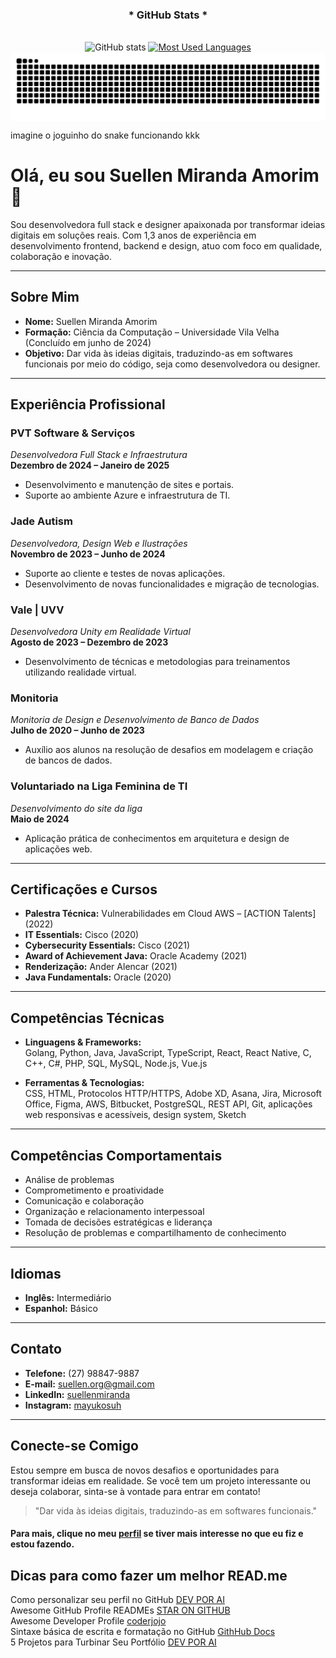 <div style="text-align: center;" align="center">
  <h3>* GitHub Stats *</h3>
  <br>
  <img src="https://github-readme-stats-git-masterrstaa-rickstaa.vercel.app/api?username=SuellenMiranda&hide_title=true&show_icons=true&include_all_commits=false&count_private=true&line_height=25&hide=issues&bg_color=000&title_color=FF00F6&text_color=FFF&border_radius=3&border_color=36123c&icon_color=FF00F6&theme=jolly" alt="GitHub stats">

  <a href="https://github.com/SuellenMiranda/github-readme-stats">
    <img src="https://github-readme-stats-git-masterrstaa-rickstaa.vercel.app/api/top-langs/?username=SuellenMiranda&line_height=10&card_width=290&layout=compact&hide_title=false&count_private=true&langs_count=4&show_icons=true&title_color=FF00F6&hide=html,scss,less&bg_color=000&text_color=8B8B8B&border_radius=3&border_color=561760&count_private=true" alt="Most Used Languages">
  </a>
</div>


<picture align="center">
  <source media="(prefers-color-scheme: dark)" srcset="https://raw.githubusercontent.com/SuellenMiranda/SuellenMiranda/output/github-contribution-grid-snake-dark.svg">
  <source media="(prefers-color-scheme: light)" srcset="https://raw.githubusercontent.com/SuellenMiranda/SuellenMiranda/output/github-contribution-grid-snake-dark.svg">
  <img align="center" alt="github contribution grid snake animation" src="https://raw.githubusercontent.com/SuellenMiranda/SuellenMiranda/output/github-contribution-grid-snake.svg">
</picture>

imagine o joguinho do snake funcionando kkk

# Olá, eu sou Suellen Miranda Amorim 👋

Sou desenvolvedora full stack e designer apaixonada por transformar ideias digitais em soluções reais. Com 1,3 anos de experiência em desenvolvimento frontend, backend e design, atuo com foco em qualidade, colaboração e inovação.

---

## Sobre Mim

- **Nome:** Suellen Miranda Amorim
- **Formação:** Ciência da Computação – Universidade Vila Velha (Concluído em junho de 2024)
- **Objetivo:** Dar vida às ideias digitais, traduzindo-as em softwares funcionais por meio do código, seja como desenvolvedora ou designer.

---

## Experiência Profissional

### PVT Software & Serviços  
*Desenvolvedora Full Stack e Infraestrutura*  
**Dezembro de 2024 – Janeiro de 2025**  
- Desenvolvimento e manutenção de sites e portais.  
- Suporte ao ambiente Azure e infraestrutura de TI.

### Jade Autism  
*Desenvolvedora, Design Web e Ilustrações*  
**Novembro de 2023 – Junho de 2024**  
- Suporte ao cliente e testes de novas aplicações.  
- Desenvolvimento de novas funcionalidades e migração de tecnologias.

### Vale | UVV  
*Desenvolvedora Unity em Realidade Virtual*  
**Agosto de 2023 – Dezembro de 2023**  
- Desenvolvimento de técnicas e metodologias para treinamentos utilizando realidade virtual.

### Monitoria  
*Monitoria de Design e Desenvolvimento de Banco de Dados*  
**Julho de 2020 – Junho de 2023**  
- Auxílio aos alunos na resolução de desafios em modelagem e criação de bancos de dados.

### Voluntariado na Liga Feminina de TI  
*Desenvolvimento do site da liga*  
**Maio de 2024**  
- Aplicação prática de conhecimentos em arquitetura e design de aplicações web.

---

## Certificações e Cursos

- **Palestra Técnica:** Vulnerabilidades em Cloud AWS – [ACTION Talents] (2022)
- **IT Essentials:** Cisco (2020)
- **Cybersecurity Essentials:** Cisco (2021)
- **Award of Achievement Java:** Oracle Academy (2021)
- **Renderização:** Ander Alencar (2021)
- **Java Fundamentals:** Oracle (2020)

---

## Competências Técnicas

- **Linguagens & Frameworks:**  
  Golang, Python, Java, JavaScript, TypeScript, React, React Native, C, C++, C#, PHP, SQL, MySQL, Node.js, Vue.js

- **Ferramentas & Tecnologias:**  
  CSS, HTML, Protocolos HTTP/HTTPS, Adobe XD, Asana, Jira, Microsoft Office, Figma, AWS, Bitbucket, PostgreSQL, REST API, Git, aplicações web responsivas e acessíveis, design system, Sketch

---

## Competências Comportamentais

- Análise de problemas  
- Comprometimento e proatividade  
- Comunicação e colaboração  
- Organização e relacionamento interpessoal  
- Tomada de decisões estratégicas e liderança  
- Resolução de problemas e compartilhamento de conhecimento

---

## Idiomas

- **Inglês:** Intermediário  
- **Espanhol:** Básico

---

## Contato

- **Telefone:** (27) 98847-9887  
- **E-mail:** [suellen.org@gmail.com](mailto:suellen.org@gmail.com)  
- **LinkedIn:** [suellenmiranda](https://www.linkedin.com/in/suellenmiranda/)  
- **Instagram:** [mayukosuh](https://www.instagram.com/mayukosuh)

---

## Conecte-se Comigo

Estou sempre em busca de novos desafios e oportunidades para transformar ideias em realidade. Se você tem um projeto interessante ou deseja colaborar, sinta-se à vontade para entrar em contato!

> "Dar vida às ideias digitais, traduzindo-as em softwares funcionais."

  
#### Para mais, clique no meu [perfil](https://github.com/SuellenMiranda?tab=repositories) se tiver mais interesse no que eu fiz e estou fazendo.

</div>


## Dicas para como fazer um melhor READ.me
Como personalizar seu perfil no GitHub [DEV POR AI](https://devporai.com.br/como-personalizar-seu-perfil-no-github/) <br>
Awesome GitHub Profile READMEs [STAR ON GITHUB](https://zzetao.github.io/awesome-github-profile/) <br>
Awesome Developer Profile [coderjojo](https://github.com/coderjojo/creative-profile-readme) <br>
Sintaxe básica de escrita e formatação no GitHub [GithHub Docs](https://docs.github.com/pt/get-started/writing-on-github/getting-started-with-writing-and-formatting-on-github/basic-writing-and-formatting-syntax) <br>
5 Projetos para Turbinar Seu Portfólio [DEV POR AI](https://devporai.com.br/5-projetos-para-turbinar-seu-portfolio/)
